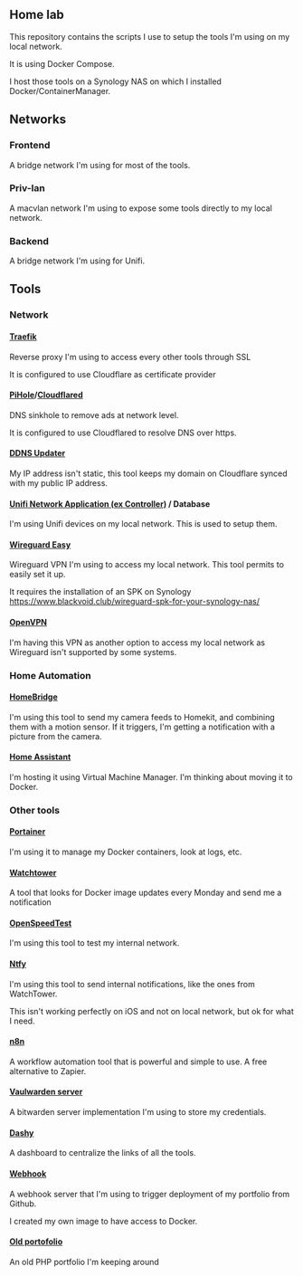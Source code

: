 ## Home lab

This repository contains the scripts I use to setup the tools I'm using on my local network.

It is using Docker Compose.

I host those tools on a Synology NAS on which I installed Docker/ContainerManager.

## Networks

### Frontend

A bridge network I'm using for most of the tools.

### Priv-lan

A macvlan network I'm using to expose some tools directly to my local network.

### Backend

A bridge network I'm using for Unifi.

## Tools

### Network

#### [Traefik](https://traefik.io/)

Reverse proxy I'm using to access every other tools through SSL

It is configured to use Cloudflare as certificate provider

#### [PiHole](https://pi-hole.net/)/[Cloudflared](https://github.com/cloudflare/cloudflared)

DNS sinkhole to remove ads at network level.

It is configured to use Cloudflared to resolve DNS over https.

#### [DDNS Updater](https://github.com/qdm12/ddns-updater)

My IP address isn't static, this tool keeps my domain on Cloudflare synced with my public IP address.

#### [Unifi Network Application (ex Controller)](https://ui.com/) / Database

I'm using Unifi devices on my local network. This is used to setup them.

#### [Wireguard Easy](https://github.com/wg-easy/wg-easy)

Wireguard VPN I'm using to access my local network. This tool permits to easily set it up.

It requires the installation of an SPK on Synology https://www.blackvoid.club/wireguard-spk-for-your-synology-nas/

#### [OpenVPN](https://openvpn.net/)

I'm having this VPN as another option to access my local network as Wireguard isn't supported by some systems.

### Home Automation

#### [HomeBridge](https://homebridge.io/)

I'm using this tool to send my camera feeds to Homekit, and combining them with a motion sensor. If it triggers, I'm getting a notification with a picture from the camera.

#### [Home Assistant](https://www.home-assistant.io/)

I'm hosting it using Virtual Machine Manager. I'm thinking about moving it to Docker.

### Other tools

#### [Portainer](https://www.portainer.io/)

I'm using it to manage my Docker containers, look at logs, etc.

#### [Watchtower](https://containrrr.dev/watchtower/)

A tool that looks for Docker image updates every Monday and send me a notification

#### [OpenSpeedTest](https://openspeedtest.com/)

I'm using this tool to test my internal network.

#### [Ntfy](https://ntfy.sh/)

I'm using this tool to send internal notifications, like the ones from WatchTower.

This isn't working perfectly on iOS and not on local network, but ok for what I need.

#### [n8n](https://n8n.io/)

A workflow automation tool that is powerful and simple to use. A free alternative to Zapier.

#### [Vaulwarden server](https://github.com/dani-garcia/vaultwarden)

A bitwarden server implementation I'm using to store my credentials.

#### [Dashy](https://dashy.to/)

A dashboard to centralize the links of all the tools.

#### [Webhook](https://github.com/adnanh/webhook/)

A webhook server that I'm using to trigger deployment of my portfolio from Github.

I created my own image to have access to Docker.

#### [Old portofolio](https://david.bertet.fr/old)

An old PHP portfolio I'm keeping around
